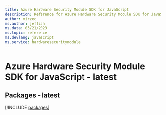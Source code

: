 ```yaml
---
title: Azure Hardware Security Module SDK for JavaScript
description: Reference for Azure Hardware Security Module SDK for JavaScript
author: xirzec
ms.author: jeffish
ms.data: 03/21/2023
ms.topic: reference
ms.devlang: javascript
ms.service: hardwaresecuritymodule
---
```

# Azure Hardware Security Module SDK for JavaScript - latest
## Packages - latest
[!INCLUDE [packages](hardware-security-module-index.md)]